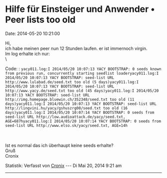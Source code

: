 Hilfe für Einsteiger und Anwender • Peer lists too old
======================================================

Date: 2014-05-20 10:21:00

Hi,\
ich habe meinen peer nun 12 Stunden laufen. er ist immernoch virgin.\
Im log erhalte ich nur:\
\

Code: 
:   `yacy011.log:I 2014/05/20 10:07:13 YACY BOOTSTRAP: 0 seeds known from previous run, concurrently starting seedlist loaderyacy011.log:I 2014/05/20 10:07:13 YACY BOOTSTRAP: seed-list URL http://www.lulabad.de/seed.txt too old (5 days)yacy011.log:I 2014/05/20 10:07:13 YACY BOOTSTRAP: seed-list URL http://www.yacy.de/seed.txt too old (45 days)yacy011.log:I 2014/05/20 10:07:13 YACY BOOTSTRAP: seed-list URL http://img.homepage.bluewin.ch/352348/seed.txt too old (11 days)yacy011.log:I 2014/05/20 10:07:13 YACY BOOTSTRAP: seed-list URL http://lingvini.hu/yacy/gshuszrg00/seed.txt too old (16 days)yacy011.log:I 2014/05/20 10:07:14 YACY BOOTSTRAP: 0 seeds from seed-list URL http://low.audioattack.de/yacy/seed.txt, AGE=687hyacy011.log:I 2014/05/20 10:07:14 YACY BOOTSTRAP: 0 seeds from seed-list URL http://www.elso.sk/yacy/seed.txt, AGE=14h`

\
\
Ist es normal das ich überhaupt keine seeds erhalte?\
Gruß\
Cronix

Statistik: Verfasst von
[Cronix](http://forum.yacy-websuche.de/memberlist.php?mode=viewprofile&u=9403)
--- Di Mai 20, 2014 9:21 am

------------------------------------------------------------------------
